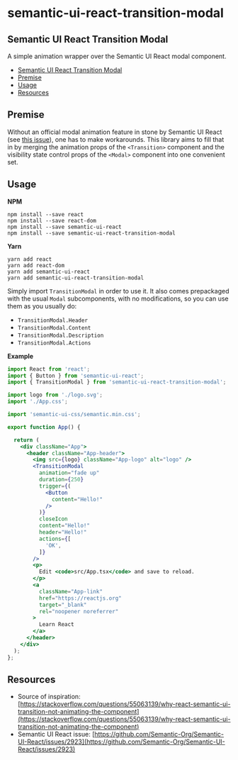 # semantic-ui-react-transition-modal
## Semantic UI React Transition Modal
A simple animation wrapper over the Semantic UI React modal component.

- [Semantic UI React Transition Modal](#Semantic-UI-React-Transition-Modal)
- [Premise](#Premise)
- [Usage](#Usage)
- [Resources](#Resources)

## Premise
Without an official modal animation feature in stone by Semantic UI React (see [this issue](https://github.com/Semantic-Org/Semantic-UI-React/issues/2923)), one has to make workarounds. This library aims to fill that in by merging the animation props of the `<Transition>` component and the visibility state control props of the `<Modal>` component into one convenient set.

## Usage

**NPM**
```
npm install --save react
npm install --save react-dom
npm install --save semantic-ui-react
npm install --save semantic-ui-react-transition-modal
```

**Yarn**
```
yarn add react
yarn add react-dom
yarn add semantic-ui-react
yarn add semantic-ui-react-transition-modal
```

Simply import `TransitionModal` in order to use it. It also comes prepackaged with the usual `Modal` subcomponents, with no modifications, so you can use them as you usually do:

- `TransitionModal.Header`
- `TransitionModal.Content`
- `TransitionModal.Description`
- `TransitionModal.Actions`

**Example**
```jsx
import React from 'react';
import { Button } from 'semantic-ui-react';
import { TransitionModal } from 'semantic-ui-react-transition-modal';

import logo from './logo.svg';
import './App.css';

import 'semantic-ui-css/semantic.min.css';

export function App() {

  return (
    <div className="App">
      <header className="App-header">
        <img src={logo} className="App-logo" alt="logo" />
        <TransitionModal
          animation="fade up"
          duration={250}
          trigger={(
            <Button
              content="Hello!"
            />
          )}
          closeIcon
          content="Hello!"
          header="Hello!"
          actions={[
            'OK',
          ]}
        />
        <p>
          Edit <code>src/App.tsx</code> and save to reload.
        </p>
        <a
          className="App-link"
          href="https://reactjs.org"
          target="_blank"
          rel="noopener noreferrer"
        >
          Learn React
        </a>
      </header>
    </div>
  );
};
```

## Resources
- Source of inspiration: [https://stackoverflow.com/questions/55063139/why-react-semantic-ui-transition-not-animating-the-component](https://stackoverflow.com/questions/55063139/why-react-semantic-ui-transition-not-animating-the-component)
- Semantic UI React issue: [https://github.com/Semantic-Org/Semantic-UI-React/issues/2923](https://github.com/Semantic-Org/Semantic-UI-React/issues/2923)
